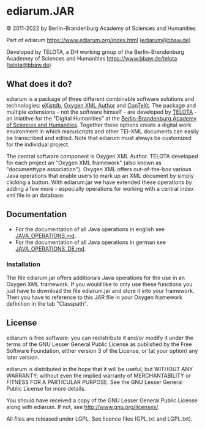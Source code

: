 # ediarum.JAR

© 2011-2022 by Berlin-Brandenburg Academy of Sciences and Humanities

Part of ediarum <https://www.ediarum.org/index.html> (ediarum@bbaw.de)

Developed by TELOTA, a DH working group of the Berlin-Brandenburg Academey of Sciences and Humanities
<https://www.bbaw.de/telota> (telota@bbaw.de)

## What does it do?

ediarum is a package of three different combinable software solutions and technologies: [eXistdb](http://www.exist-db.org), [Oxygen XML Author](http://oxygenxml.com/xml_author.html) and [ConTeXt](http://wiki.contextgarden.net). The package and multiple extensions - not the software himself - are developed by [TELOTA](http://www.bbaw.de/telota) - an iniatitve for the "Digital Humanities" at the [Berlin-Brandenburg Academy of Sciences and Humanities](http://www.bbaw.de). Together these options create a digital work environment in which manuscripts and other TEI-XML documents can easily be transcribed and edited. Note that ediarum must always be customized for the individual project. 

The central software component is Oxygen XML Author. TELOTA developed for each project an "Oxygen XML framework" (also known as "documenttype association"). Oxygen XML offers out-of-the-box various Java operations that enable users to mark up an XML document by simply clicking a button. With ediarum.jar we have extended these operations by adding a few more - especially operations for working with a central index xml file in an database.

## Documentation

* For the documentation of all Java operations in english see [JAVA_OPERATIONS.md](JAVA_OPERATIONS_EN.md
).
* For the documentation of all Java operations in german see [JAVA_OPERATIONS_DE.md](JAVA_OPERATIONS_DE.md).

### Installation

The file ediarum.jar offers additionals Java operations for the use in an Oxygen XML framework.
If you would like to only use these functions you just have to download the file ediarum.jar and store it into your
framework. Then you have to reference to this JAR file in your Oxygen framework definition
in the tab "Classpath".

## License

ediarum is free software: you can redistribute it and/or modify
it under the terms of the GNU Lesser General Public License as published by
the Free Software Foundation, either version 3 of the License, or
(at your option) any later version.

ediarum is distributed in the hope that it will be useful,
but WITHOUT ANY WARRANTY; without even the implied warranty of
MERCHANTABILITY or FITNESS FOR A PARTICULAR PURPOSE.  See the
GNU Lesser General Public License for more details.

You should have received a copy of the GNU Lesser General Public License
along with ediarum.  If not, see <http://www.gnu.org/licenses/>.

All files are released under LGPL. See licence files (GPL.txt and LGPL.txt).
